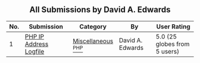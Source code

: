 ﻿<div align="center">

## All Submissions by David A\. Edwards

</div>

No.  | Submission | Category | By   | User Rating
---- | ---------- | -------- | ---- | -----------
1 | [PHP IP Address Logfile<br />](https://github.com/Planet-Source-Code/david-a-edwards-php-ip-address-logfile__8-1450) | [Miscellaneous<br /><sup>PHP</sup>](../ByCategory/miscellaneous__8-1.md) | David A\. Edwards | 5.0 (25 globes from 5 users)
